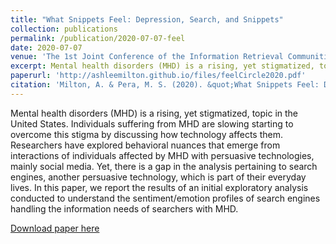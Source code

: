```yaml
---
title: "What Snippets Feel: Depression, Search, and Snippets"
collection: publications
permalink: /publication/2020-07-07-feel
date: 2020-07-07
venue: 'The 1st Joint Conference of the Information Retrieval Communities in Europe (CIRCLE)'
excerpt: Mental health disorders (MHD) is a rising, yet stigmatized, topic in the United States. Individuals suffering from MHD are slowing starting to overcome this stigma by discussing how technology affects them. Researchers have explored behavioral nuances that emerge from interactions of individuals affected by MHD with persuasive technologies, mainly social media...
paperurl: 'http://ashleemilton.github.io/files/feelCircle2020.pdf'
citation: 'Milton, A. & Pera, M. S. (2020). &quot;What Snippets Feel: Depression, Search, and Snippets &quot; <i>The 1st Joint Conference of the Information Retrieval Communities in Europe (CIRCLE)</i>.'
---
```

Mental health disorders (MHD) is a rising, yet stigmatized, topic in the United States. Individuals suffering from MHD are slowing starting to overcome this stigma by discussing how technology affects them. Researchers have explored behavioral nuances that emerge from interactions of individuals affected by MHD with persuasive technologies, mainly social media. Yet, there is a gap in the analysis pertaining to search engines, another persuasive technology, which is part of their everyday lives. In this paper, we report the results of an initial exploratory analysis conducted to understand the sentiment/emotion profiles of search engines handling the information needs of searchers with MHD.

[Download paper here](http://ashleemilton.github.io/files/feelCircle2020.pdf)